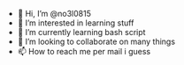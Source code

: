 - 👋 Hi, I’m @no3l0815
- 👀 I’m interested in learning stuff
- 🌱 I’m currently learning bash script 
- 💞️ I’m looking to collaborate on many things 
- 📫 How to reach me per mail i guess

<!---
no3l0815/no3l0815 is a ✨ special ✨ repository because its `README.md` (this file) appears on your GitHub profile.
You can click the Preview link to take a look at your changes.
--->
